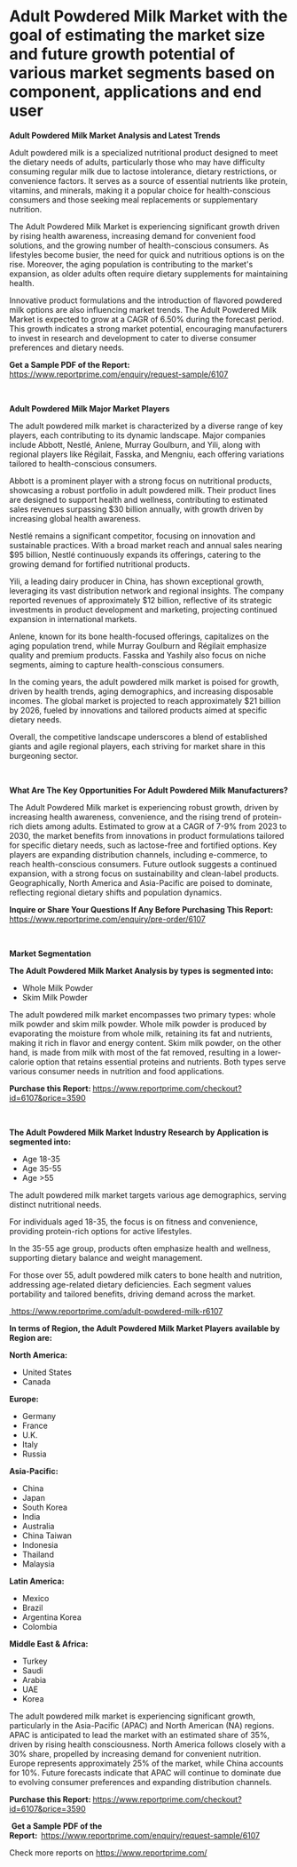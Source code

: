 <p><h1>Adult Powdered Milk Market with the goal of estimating the market size and future growth potential of various market segments based on component, applications and end user</h1></p><p><strong>Adult Powdered Milk Market Analysis and Latest Trends</strong></p>
<p><p>Adult powdered milk is a specialized nutritional product designed to meet the dietary needs of adults, particularly those who may have difficulty consuming regular milk due to lactose intolerance, dietary restrictions, or convenience factors. It serves as a source of essential nutrients like protein, vitamins, and minerals, making it a popular choice for health-conscious consumers and those seeking meal replacements or supplementary nutrition.</p><p>The Adult Powdered Milk Market is experiencing significant growth driven by rising health awareness, increasing demand for convenient food solutions, and the growing number of health-conscious consumers. As lifestyles become busier, the need for quick and nutritious options is on the rise. Moreover, the aging population is contributing to the market's expansion, as older adults often require dietary supplements for maintaining health.</p><p>Innovative product formulations and the introduction of flavored powdered milk options are also influencing market trends. The Adult Powdered Milk Market is expected to grow at a CAGR of 6.50% during the forecast period. This growth indicates a strong market potential, encouraging manufacturers to invest in research and development to cater to diverse consumer preferences and dietary needs.</p></p>
<p><strong>Get a Sample PDF of the Report:&nbsp;</strong> <a href="https://www.reportprime.com/enquiry/request-sample/6107?utm_campaign=3090&utm_medium=2&utm_source=Github&utm_content=ia&utm_term=19032025&utm_id=adult-powdered-milk">https://www.reportprime.com/enquiry/request-sample/6107</a></p>
<p>&nbsp;</p>
<p><strong>Adult Powdered Milk Major Market Players</strong></p>
<p><p>The adult powdered milk market is characterized by a diverse range of key players, each contributing to its dynamic landscape. Major companies include Abbott, Nestlé, Anlene, Murray Goulburn, and Yili, along with regional players like Régilait, Fasska, and Mengniu, each offering variations tailored to health-conscious consumers.</p><p>Abbott is a prominent player with a strong focus on nutritional products, showcasing a robust portfolio in adult powdered milk. Their product lines are designed to support health and wellness, contributing to estimated sales revenues surpassing $30 billion annually, with growth driven by increasing global health awareness.</p><p>Nestlé remains a significant competitor, focusing on innovation and sustainable practices. With a broad market reach and annual sales nearing $95 billion, Nestlé continuously expands its offerings, catering to the growing demand for fortified nutritional products.</p><p>Yili, a leading dairy producer in China, has shown exceptional growth, leveraging its vast distribution network and regional insights. The company reported revenues of approximately $12 billion, reflective of its strategic investments in product development and marketing, projecting continued expansion in international markets.</p><p>Anlene, known for its bone health-focused offerings, capitalizes on the aging population trend, while Murray Goulburn and Régilait emphasize quality and premium products. Fasska and Yashily also focus on niche segments, aiming to capture health-conscious consumers.</p><p>In the coming years, the adult powdered milk market is poised for growth, driven by health trends, aging demographics, and increasing disposable incomes. The global market is projected to reach approximately $21 billion by 2026, fueled by innovations and tailored products aimed at specific dietary needs.</p><p>Overall, the competitive landscape underscores a blend of established giants and agile regional players, each striving for market share in this burgeoning sector.</p></p>
<p>&nbsp;</p>
<p><strong>What Are The Key Opportunities For Adult Powdered Milk Manufacturers?</strong></p>
<p><p>The Adult Powdered Milk market is experiencing robust growth, driven by increasing health awareness, convenience, and the rising trend of protein-rich diets among adults. Estimated to grow at a CAGR of 7-9% from 2023 to 2030, the market benefits from innovations in product formulations tailored for specific dietary needs, such as lactose-free and fortified options. Key players are expanding distribution channels, including e-commerce, to reach health-conscious consumers. Future outlook suggests a continued expansion, with a strong focus on sustainability and clean-label products. Geographically, North America and Asia-Pacific are poised to dominate, reflecting regional dietary shifts and population dynamics.</p></p>
<p><strong>Inquire or Share Your Questions If Any Before Purchasing This Report:</strong> <a href="https://www.reportprime.com/enquiry/pre-order/6107?utm_campaign=3090&utm_medium=2&utm_source=Github&utm_content=ia&utm_term=19032025&utm_id=adult-powdered-milk">https://www.reportprime.com/enquiry/pre-order/6107</a></p>
<p>&nbsp;</p>
<p><strong>Market Segmentation</strong></p>
<p><strong>The Adult Powdered Milk Market Analysis by types is segmented into:</strong></p>
<p><ul><li>Whole Milk Powder</li><li>Skim Milk Powder</li></ul></p>
<p><p>The adult powdered milk market encompasses two primary types: whole milk powder and skim milk powder. Whole milk powder is produced by evaporating the moisture from whole milk, retaining its fat and nutrients, making it rich in flavor and energy content. Skim milk powder, on the other hand, is made from milk with most of the fat removed, resulting in a lower-calorie option that retains essential proteins and nutrients. Both types serve various consumer needs in nutrition and food applications.</p></p>
<p><strong>Purchase this Report:&nbsp;</strong><a href="https://www.reportprime.com/checkout?id=6107&price=3590&utm_campaign=3090&utm_medium=2&utm_source=Github&utm_content=ia&utm_term=19032025&utm_id=adult-powdered-milk">https://www.reportprime.com/checkout?id=6107&price=3590</a></p>
<p>&nbsp;</p>
<p><strong>The Adult Powdered Milk Market Industry Research by Application is segmented into:</strong></p>
<p><ul><li>Age 18-35</li><li>Age 35-55</li><li>Age >55</li></ul></p>
<p><p>The adult powdered milk market targets various age demographics, serving distinct nutritional needs. </p><p>For individuals aged 18-35, the focus is on fitness and convenience, providing protein-rich options for active lifestyles. </p><p>In the 35-55 age group, products often emphasize health and wellness, supporting dietary balance and weight management. </p><p>For those over 55, adult powdered milk caters to bone health and nutrition, addressing age-related dietary deficiencies. Each segment values portability and tailored benefits, driving demand across the market.</p></p>
<p><a href="https://www.reportprime.com/adult-powdered-milk-r6107?utm_campaign=3090&utm_medium=2&utm_source=Github&utm_content=ia&utm_term=19032025&utm_id=adult-powdered-milk">&nbsp;https://www.reportprime.com/adult-powdered-milk-r6107</a></p>
<p><strong>In terms of Region, the Adult Powdered Milk Market Players available by Region are:</strong></p>
<p>
    <p> <strong> North America: </strong>
        <ul>
            <li>United States</li>
            <li>Canada</li>
        </ul>
        </p> 
    <p> <strong> Europe: </strong>
        <ul>
            <li>Germany</li>
            <li>France</li>
            <li>U.K.</li>
            <li>Italy</li>
            <li>Russia</li>
        </ul>
        </p> 
    <p> <strong> Asia-Pacific: </strong>
        <ul>
            <li>China</li>
            <li>Japan</li>
            <li>South Korea</li>
            <li>India</li>
            <li>Australia</li>
            <li>China Taiwan</li>
            <li>Indonesia</li>
            <li>Thailand</li>
            <li>Malaysia</li>
        </ul>
        </p> 
    <p> <strong> Latin America: </strong>
        <ul>
            <li>Mexico</li>
            <li>Brazil</li>
            <li>Argentina Korea</li>
            <li>Colombia</li>
        </ul>
        </p> 
    <p> <strong> Middle East & Africa: </strong>
        <ul>
            <li>Turkey</li>
            <li>Saudi</li>
            <li>Arabia</li>
            <li>UAE</li>
            <li>Korea</li>
        </ul>
    </p>
    </p>
<p><p>The adult powdered milk market is experiencing significant growth, particularly in the Asia-Pacific (APAC) and North American (NA) regions. APAC is anticipated to lead the market with an estimated share of 35%, driven by rising health consciousness. North America follows closely with a 30% share, propelled by increasing demand for convenient nutrition. Europe represents approximately 25% of the market, while China accounts for 10%. Future forecasts indicate that APAC will continue to dominate due to evolving consumer preferences and expanding distribution channels.</p></p>
<p><strong>Purchase this Report: </strong><a href="https://www.reportprime.com/checkout?id=6107&price=3590&utm_campaign=3090&utm_medium=2&utm_source=Github&utm_content=ia&utm_term=19032025&utm_id=adult-powdered-milk">https://www.reportprime.com/checkout?id=6107&price=3590</a></p>
<p>&nbsp;<strong>Get a Sample PDF of the Report:&nbsp;&nbsp;</strong><a href="https://www.reportprime.com/enquiry/request-sample/6107?utm_campaign=3090&utm_medium=2&utm_source=Github&utm_content=ia&utm_term=19032025&utm_id=adult-powdered-milk">https://www.reportprime.com/enquiry/request-sample/6107</a></p>
<p><strong></strong></p>
<p>Check more reports on <a href="https://www.reportprime.com/?utm_campaign=3090&utm_medium=2&utm_source=Github&utm_content=ia&utm_term=19032025&utm_id=adult-powdered-milk">https://www.reportprime.com/</a></p>